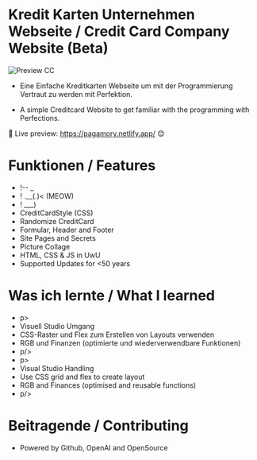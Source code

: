 # Kredit Karten Unternehmen Webseite / Credit Card Company Website (Beta)

![Preview CC](https://github.com/PadJey/payment/assets/89216593/a0a681ef-e40c-4239-8358-20c5d929df17)


- Eine Einfache Kreditkarten Webseite um mit der Programmierung Vertraut zu werden mit Perfektion.

- A simple Creditcard Website to get familiar with the programming with Perfections.

🔗 Live preview: https://pagamory.netlify.app/ 😊


# Funktionen / Features

- !--       _
- !     .__(.)< (MEOW)
- !      \___)   
- CreditCardStyle (CSS)
- Randomize CreditCard
- Formular, Header and Footer
- Site Pages and Secrets
- Picture Collage
- HTML, CSS & JS in UwU
- Supported Updates for <50 years


# Was ich lernte / What I learned 

- p>
- Visuell Studio Umgang
- CSS-Raster und Flex zum Erstellen von Layouts verwenden
- RGB und Finanzen (optimierte und wiederverwendbare Funktionen)
- p/>
- p>
- Visual Studio Handling
- Use CSS grid and flex to create layout
- RGB and Finances (optimised and reusable functions)
- p/>


# Beitragende / Contributing

- Powered by Github, OpenAI and OpenSource
